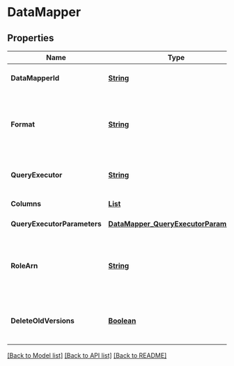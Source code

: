 # DataMapper
## Properties

Name | Type | Description | Notes
------------ | ------------- | ------------- | -------------
**DataMapperId** | [**String**](string.md) | The ID of the data mapper | [optional] [default to null]
**Format** | [**String**](string.md) | The format of the dataset | [optional] [default to parquet] [enum: json, parquet]
**QueryExecutor** | [**String**](string.md) | The query executor used to query your dataset | [default to null] [enum: athena]
**Columns** | [**List**](string.md) | Columns to query for MatchIds the dataset | [default to null]
**QueryExecutorParameters** | [**DataMapper_QueryExecutorParameters**](DataMapper_QueryExecutorParameters.md) |  | [default to null]
**RoleArn** | [**String**](string.md) | Role ARN to assume when performing operations in S3 for this data mapper. The role must have the exact name &#39;S3F2DataAccessRole&#39;. | [default to null]
**DeleteOldVersions** | [**Boolean**](boolean.md) | Toggles deleting all non-latest versions of an object after a new redacted version is created | [optional] [default to true]

[[Back to Model list]](../README.md#documentation-for-models) [[Back to API list]](../README.md#documentation-for-api-endpoints) [[Back to README]](../README.md)

